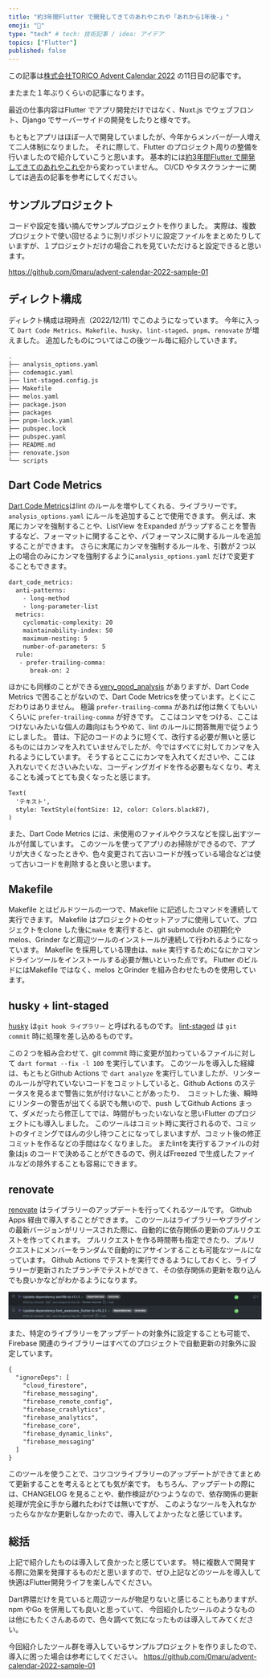 ```yaml
---
title: "約3年間Flutter で開発してきてのあれやこれや「あれから1年後-」"
emoji: "🦖"
type: "tech" # tech: 技術記事 / idea: アイデア
topics: ["Flutter"]
published: false
---
```


この記事は[株式会社TORICO Advent Calendar 2022](https://qiita.com/advent-calendar/2022/torico) の11日目の記事です。

またまた１年ぶりくらいの記事になります。

最近の仕事内容はFlutter でアプリ開発だけではなく、Nuxt.js でウェブフロント、Django でサーバーサイドの開発をしたりと様々です。

もともとアプリはほぼ一人で開発していましたが、今年からメンバーが一人増えて二人体制になりました。
それに際して、Flutter のプロジェクト周りの整備を行いましたので紹介していこうと思います。
基本的には[約3年間Flutter で開発してきてのあれやこれや](https://zenn.dev/0maru/articles/262c0f8ad52a0d)から変わっていません。
CI/CD やタスクランナーに関しては過去の記事を参考にしてください。

## サンプルプロジェクト
コードや設定を掻い摘んでサンプルプロジェクトを作りました。
実際は、複数プロジェクトで使い回せるように別リポジトリに設定ファイルをまとめたりしていますが、１プロジェクトだけの場合これを見ていただけると設定できると思います。

https://github.com/0maru/advent-calendar-2022-sample-01

## ディレクト構成

ディレクト構成は現時点（2022/12/11) でこのようになっています。
今年に入って `Dart Code Metrics`、`Makefile`、`husky`、`lint-staged`、`pnpm`、`renovate` が増えました。
追加したものについてはこの後ツール毎に紹介していきます。

```
.
├── analysis_options.yaml
├── codemagic.yaml
├── lint-staged.config.js
├── Makefile
├── melos.yaml
├── package.json
├── packages
├── pnpm-lock.yaml
├── pubspec.lock
├── pubspec.yaml
├── README.md
├── renovate.json
└── scripts
```

## Dart Code Metrics

[Dart Code Metrics](https://dartcodemetrics.dev/)はlint のルールを増やしてくれる、ライブラリーです。
`analysis_options.yaml` にルールを追加することで使用できます。
例えば、末尾にカンマを強制することや、ListView をExpanded がラップすることを警告するなど、フォーマットに関することや、パフォーマンスに関するルールを追加することができます。
さらに末尾にカンマを強制するルールを、引数が２つ以上の場合のみにカンマを強制するように`analysis_options.yaml` だけで変更することもできます。

```
dart_code_metrics:
  anti-patterns:
    - long-method
    - long-parameter-list
  metrics:
    cyclomatic-complexity: 20
    maintainability-index: 50
    maximum-nesting: 5
    number-of-parameters: 5
  rule:
   - prefer-trailing-comma:
      break-on: 2
```


ほかにも同様のことができる[very_good_analysis](https://pub.dev/packages/very_good_analysis) がありますが、Dart Code Metrics で困ることがないので、Dart Code Metricsを使っています。とくにこだわりはありません。
極論 `prefer-trailing-comma` があれば他は無くてもいいくらいに `prefer-trailing-comma` が好きです。
ここはコンマをつける、ここはつけないみたいな個人の趣向はもうやめて、lint のルールに問答無用で従うようにしました。
昔は、下記のコードのように短くて、改行する必要が無いと感じるものにはカンマを入れていませんでしたが、今ではすべてに対してカンマを入れるようにしています。
そうするとここにカンマを入れてくださいや、ここは入れないでくださいみたいな、コーディングガイドを作る必要もなくなり、考えることも減ってとても良くなったと感じます。
```
Text(
  'テキスト',
  style: TextStyle(fontSize: 12, color: Colors.black87),
)
```

また、Dart Code Metrics には、未使用のファイルやクラスなどを探し出すツールが付属しています。
このツールを使ってアプリのお掃除ができるので、アプリが大きくなったときや、色々変更されて古いコードが残っている場合などは使って古いコードを削除すると良いと思います。


## Makefile 

Makefile とはビルドツールの一つで、Makefile に記述したコマンドを連続して実行できます。
Makefile はプロジェクトのセットアップに使用していて、プロジェクトをclone した後に`make` を実行すると、git submodule の初期化やmelos、Grinder など周辺ツールのインストールが連続して行われるようになっています。
Makefile を採用している理由は、`make` 実行するためになにかコマンドラインツールをインストールする必要が無いといった点です。
Flutter のビルドにはMakefile ではなく、melos とGrinder を組み合わせたものを使用しています。


## husky + lint-staged 

[husky](https://github.com/typicode/husky) は`git hook ライブラリー` と呼ばれるものです。
[lint-staged](https://github.com/okonet/lint-staged) は `git commit` 時に処理を差し込めるものです。

この２つを組み合わせて、git commit 時に変更が加わっているファイルに対して `dart format --fix -l 100` を実行しています。
このツールを導入した経緯は、もともとGithub Actions で `dart analyze` を実行していましたが、リンターのルールが守れていないコードをコミットしていると、Github Actions のステータスを見るまで警告に気が付けないことがあったり、　コミットした後、瞬時にリンターの警告が出てくる訳でも無いので、push してGithub Actions まって、ダメだったら修正してでは、時間がもったいないなと思いFlutter のプロジェクトにも導入しました。
このツールはコミット時に実行されるので、コミットのタイミングでほんの少し待つことになってしまいますが、コミット後の修正コミットを作るなどの手間はなくなりました。
またlintを実行するファイルの対象はjs のコードで決めることができるので、例えばFreezed で生成したファイルなどの除外することも容易にできます。


## renovate

[renovate](https://github.com/renovatebot/renovate) はライブラリーのアップデートを行ってくれるツールです。
Github Apps 経由で導入することができます。
このツールはライブラリーやプラグインの最新バージョンがリリースされた際に、自動的に依存関係の更新のプルリクエストを作ってくれます。
プルリクエストを作る時間帯も指定できたり、プルリクエストにメンバーをランダムで自動的にアサインすることも可能なツールになっています。
Github Actions でテストを実行できるようにしておくと、ライブラリーが更新されたブランチでテストができて、その依存関係の更新を取り込んでも良いかなどがわかるようになります。

![](/images/fb2410d9aa2ef0-01.png)

また、特定のライブラリーをアップデートの対象外に設定することも可能で、Firebase 関連のライブラリーはすべてのプロジェクトで自動更新の対象外に設定しています。

```
{
  "ignoreDeps": [
    "cloud_firestore",
    "firebase_messaging",
    "firebase_remote_config",
    "firebase_crashlytics",
    "firebase_analytics",
    "firebase_core",
    "firebase_dynamic_links",
    "firebase_messaging"
  ]
}
```

このツールを使うことで、コツコツライブラリーのアップデートができてまとめて更新することを考えるととても気が楽です。
もちろん、アップデートの際には、CHANGELOG を見ることや、動作検証がひつようなので、依存関係の更新処理が完全に手から離れたわけでは無いですが、
このようなツールを入れなかったらなかなか更新しなかったので、導入してよかったなと感じています。


## 総括

上記で紹介したものは導入して良かったと感じています。
特に複数人で開発する際に効果を発揮するものだと思いますので、ぜひ上記などのツールを導入して快適はFlutter開発ライフを楽しんでください。

Dart界隈だけを見ていると周辺ツールが物足りないと感じることもありますが、npm やGo を併用しても良いと思っていて、
今回紹介したツールのようなものは他にもたくさんあるので、色々調べて気になったものは導入してみてください。


今回紹介したツール群を導入しているサンプルプロジェクトを作りましたので、導入に困った場合は参考にしてください。
https://github.com/0maru/advent-calendar-2022-sample-01